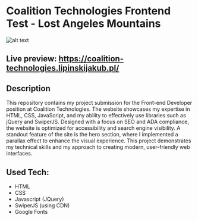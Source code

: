 # Coalition Technologies Frontend Test - Lost Angeles Mountains

![alt text](https://github.com/Jakub017/Coalition-Technologies-Front-End-Test/blob/main/img/page-screenshot.png?raw=true)

## Live preview: https://coalition-technologies.lipinskijakub.pl/

## Description
This repository contains my project submission for the Front-end Developer position at Coalition Technologies. The website showcases my expertise in HTML, CSS, JavaScript, and my ability to effectively use libraries such as jQuery and SwiperJS. Designed with a focus on SEO and ADA compliance, the website is optimized for accessibility and search engine visibility. A standout feature of the site is the hero section, where I implemented a parallax effect to enhance the visual experience. This project demonstrates my technical skills and my approach to creating modern, user-friendly web interfaces.

## Used Tech:
- HTML
- CSS
- Javascript (JQuery)
- SwiperJS (using CDN)
- Google Fonts

